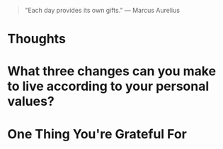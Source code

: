 
> \"Each day provides its own gifts.\" — Marcus Aurelius

# Thoughts

# What three changes can you make to live according to your personal values?

# One Thing You're Grateful For

